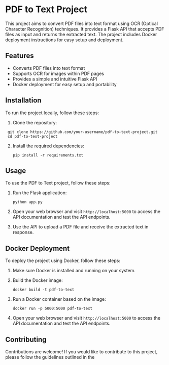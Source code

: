 # PDF to Text Project

This project aims to convert PDF files into text format using OCR (Optical Character Recognition) techniques. It provides a Flask API that accepts PDF files as input and returns the extracted text. The project includes Docker deployment instructions for easy setup and deployment.

## Features

- Converts PDF files into text format
- Supports OCR for images within PDF pages
- Provides a simple and intuitive Flask API
- Docker deployment for easy setup and portability

## Installation

To run the project locally, follow these steps:

1. Clone the repository:
  ```
   git clone https://github.com/your-username/pdf-to-text-project.git
   cd pdf-to-text-project
   ```
2.  Install the required dependencies:
    
    
    ```
    pip install -r requirements.txt
    ``` 
    

## Usage

To use the PDF to Text project, follow these steps:

1.  Run the Flask application:
    
    
    ```
    python app.py
    ``` 
    
2.  Open your web browser and visit `http://localhost:5000` to access the API documentation and test the API endpoints.
    
3.  Use the API to upload a PDF file and receive the extracted text in response.
    

## Docker Deployment

To deploy the project using Docker, follow these steps:

1.  Make sure Docker is installed and running on your system.
    
2.  Build the Docker image:
    
    ```
    docker build -t pdf-to-text
    ``` 
    
3.  Run a Docker container based on the image:
    
    
    ```
    docker run -p 5000:5000 pdf-to-text
	``` 
    
4.  Open your web browser and visit `http://localhost:5000` to access the API documentation and test the API endpoints.
    

## Contributing

Contributions are welcome! If you would like to contribute to this project, please follow the guidelines outlined in the 

